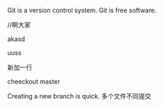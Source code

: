 Git is a version control system.
Git is free software.

//啊大家


akasd

uuss

新加一行


cheeckout master

Creating a new branch is quick.
多个文件不同提交